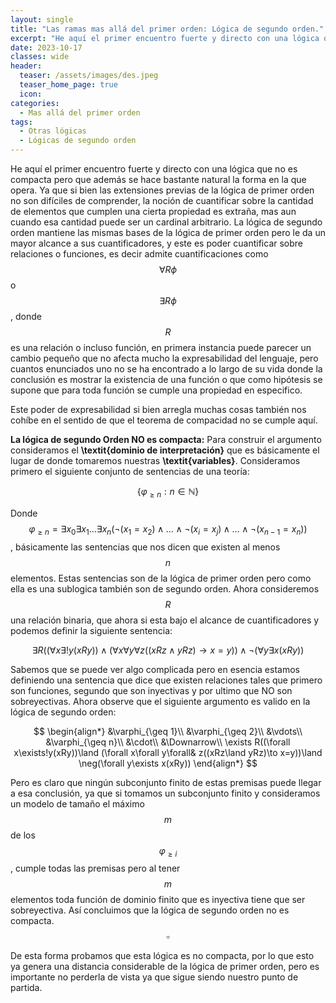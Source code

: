 ```yaml
---
layout: single
title: "Las ramas mas allá del primer orden: Lógica de segundo orden."
excerpt: "He aquí el primer encuentro fuerte y directo con una lógica que no es compacta pero que además se hace bastante natural la forma en la que opera. Ya que si bien las extensiones previas de la lógica de primer orden no son difíciles de comprender, la noción de cuantificar sobre la cantidad de elementos que cumplen una cierta propiedad es extraña, mas aun cuando esa cantidad puede ser un cardinal arbitrario."
date: 2023-10-17
classes: wide
header:
  teaser: /assets/images/des.jpeg
  teaser_home_page: true
  icon: 
categories:
  - Mas allá del primer orden
tags:
  - Otras lógicas
  - Lógicas de segundo orden
---
```


He aquí el primer encuentro fuerte y directo con una lógica que no es compacta pero que además se hace bastante natural la forma en la que opera. Ya que si bien las extensiones previas de la lógica de primer orden no son difíciles de comprender, la noción de cuantificar sobre la cantidad de elementos que cumplen una cierta propiedad es extraña, mas aun cuando esa cantidad puede ser un cardinal arbitrario. La lógica de segundo orden mantiene las mismas bases de la lógica de primer orden pero le da un mayor alcance a sus cuantificadores, y este es poder cuantificar sobre relaciones o funciones, es decir admite cuantificaciones como $$\forall R\phi$$ o $$\exists R\phi$$, donde $$R$$ es una relación o incluso función, en primera instancia puede parecer un cambio pequeño que no afecta mucho la expresabilidad del lenguaje, pero cuantos enunciados uno no se ha encontrado a lo largo de su vida donde la conclusión es mostrar la existencia de una función o que como hipótesis se supone que para toda función se cumple una propiedad en especifico.

Este poder de expresabilidad si bien arregla muchas cosas también nos cohíbe en el sentido de que el teorema de compacidad no se cumple aquí.

**La lógica de segundo Orden NO es compacta:** Para construir el argumento consideramos el **\textit{dominio de interpretación}** que es básicamente el lugar de donde tomaremos nuestras **\textit{variables}**. Consideramos primero el siguiente conjunto de sentencias de una teoría:

$$\{\varphi_{\geq n}:n\in\mathbb{N}\}$$

Donde $$\varphi_{\geq n}=\exists x_0\exists x_1\dots\exists x_n(\neg(x_1=x_2)\land\dots\land\neg(x_i=x_j)\land\dots\land\neg(x_{n-1}=x_n))$$, básicamente las sentencias que nos dicen que existen al menos $$n$$ elementos. Estas sentencias son de la lógica de primer orden pero como ella es una sublogica también son de segundo orden. Ahora consideremos $$R$$ una relación binaria, que ahora si esta bajo el alcance de cuantificadores y podemos definir la siguiente sentencia:

$$\exists R((\forall x\exists!y(xRy))\land (\forall x\forall y\forall z((xRz\land yRz)\to x=y))\land \neg(\forall y\exists x(xRy))$$

Sabemos que se puede ver algo complicada pero en esencia estamos definiendo una sentencia que dice que existen relaciones tales que primero son funciones, segundo que son inyectivas y por ultimo que NO son sobreyectivas. Ahora observe que el siguiente argumento es valido en la lógica de segundo orden:

$$
\begin{align*}
  &\varphi_{\geq 1}\\
  &\varphi_{\geq 2}\\
  &\vdots\\
  &\varphi_{\geq n}\\
  &\cdot\\
  &\Downarrow\\
  \exists R((\forall x\exists!y(xRy))\land (\forall x\forall y\forall& z((xRz\land yRz)\to x=y))\land \neg(\forall y\exists x(xRy))
\end{align*}
$$

Pero es claro que ningún subconjunto finito de estas premisas puede llegar a esa conclusión, ya que si tomamos un subconjunto finito y consideramos un modelo de tamaño el máximo $$m$$ de los $$\varphi_{\geq i}$$, cumple todas las premisas pero al tener $$m$$ elementos toda función de dominio finito que es inyectiva tiene que ser sobreyectiva. Así concluimos que la lógica de segundo orden no es compacta.
$$\square$$

De esta forma probamos que esta lógica es no compacta, por lo que esto ya genera una distancia considerable de la lógica de primer orden, pero es importante no perderla de vista ya que sigue siendo nuestro punto de partida.
